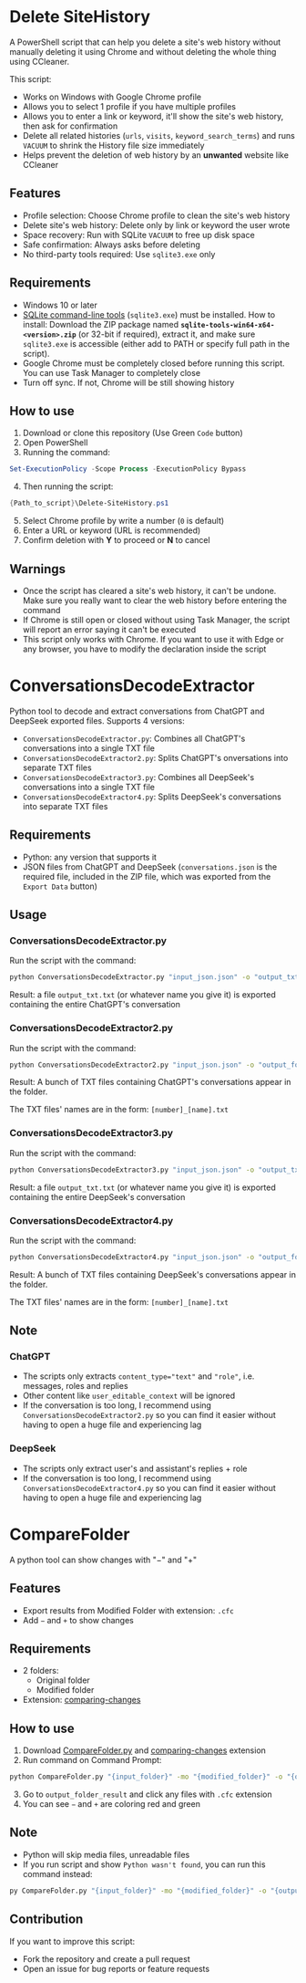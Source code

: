 # Delete SiteHistory
A PowerShell script that can help you delete a site's web history without manually deleting it using Chrome and without deleting the whole thing using CCleaner.

This script:
- Works on Windows with Google Chrome profile
- Allows you to select 1 profile if you have multiple profiles
- Allows you to enter a link or keyword, it'll show the site's web history, then ask for confirmation
- Delete all related histories (`urls`, `visits`, `keyword_search_terms`) and runs `VACUUM` to shrink the History file size immediately
- Helps prevent the deletion of web history by an **unwanted** website like CCleaner

## Features
- Profile selection: Choose Chrome profile to clean the site's web history
- Delete site's web history: Delete only by link or keyword the user wrote
- Space recovery: Run with SQLite `VACUUM` to free up disk space
- Safe confirmation: Always asks before deleting
- No third-party tools required: Use `sqlite3.exe` only

## Requirements
- Windows 10 or later
- [SQLite command-line tools](https://www.sqlite.org/download.html) (`sqlite3.exe`) must be installed. How to install: Download the ZIP package named **`sqlite-tools-win64-x64-<version>.zip`** (or 32-bit if required), extract it, and make sure `sqlite3.exe` is accessible (either add to PATH or specify full path in the script).
- Google Chrome must be completely closed before running this script. You can use Task Manager to completely close
- Turn off sync. If not, Chrome will be still showing history

## How to use
1. Download or clone this repository (Use Green `Code` button)
2. Open PowerShell
3. Running the command:

```powershell
Set-ExecutionPolicy -Scope Process -ExecutionPolicy Bypass
```

4. Then running the script:

```powershell
{Path_to_script}\Delete-SiteHistory.ps1
```
5. Select Chrome profile by write a number (`0` is default)
6. Enter a URL or keyword (URL is recommended)
7. Confirm deletion with **Y** to proceed or **N** to cancel

##   Warnings
- Once the script has cleared a site's web history, it can't be undone. Make sure you really want to clear the web history before entering the command
- If Chrome is still open or closed without using Task Manager, the script will report an error saying it can't be executed
- This script only works with Chrome. If you want to use it with Edge or any browser, you have to modify the declaration inside the script

# ConversationsDecodeExtractor
Python tool to decode and extract conversations from ChatGPT and DeepSeek exported files. Supports 4 versions:
- `ConversationsDecodeExtractor.py`: Combines all ChatGPT's conversations into a single TXT file
- `ConversationsDecodeExtractor2.py`: Splits ChatGPT's onversations into separate TXT files
- `ConversationsDecodeExtractor3.py`: Combines all DeepSeek's conversations into a single TXT file
- `ConversationsDecodeExtractor4.py`: Splits DeepSeek's conversations into separate TXT files
## Requirements
- Python: any version that supports it
- JSON files from ChatGPT and DeepSeek (`conversations.json` is the required file, included in the ZIP file, which was exported from the `Export Data` button)
## Usage
### ConversationsDecodeExtractor.py
Run the script with the command:
```bash
python ConversationsDecodeExtractor.py "input_json.json" -o "output_txt.txt"
```

Result: a file `output_txt.txt` (or whatever name you give it) is exported containing the entire ChatGPT's conversation

### ConversationsDecodeExtractor2.py
Run the script with the command:
```bash
python ConversationsDecodeExtractor2.py "input_json.json" -o "output_folder"
```

Result: A bunch of TXT files containing ChatGPT's conversations appear in the folder.

The TXT files' names are in the form: `[number]_[name].txt`

### ConversationsDecodeExtractor3.py
Run the script with the command:
```bash
python ConversationsDecodeExtractor3.py "input_json.json" -o "output_txt.txt"
```

Result: a file `output_txt.txt` (or whatever name you give it) is exported containing the entire DeepSeek's conversation

### ConversationsDecodeExtractor4.py
Run the script with the command:
```bash
python ConversationsDecodeExtractor4.py "input_json.json" -o "output_folder"
```

Result: A bunch of TXT files containing DeepSeek's conversations appear in the folder.

The TXT files' names are in the form: `[number]_[name].txt`

## Note
### ChatGPT
- The scripts only extracts `content_type="text"` and `"role"`, i.e. messages, roles and replies
- Other content like `user_editable_context` will be ignored
- If the conversation is too long, I recommend using `ConversationsDecodeExtractor2.py` so you can find it easier without having to open a huge file and experiencing lag
### DeepSeek
- The scripts only extract user's and assistant's replies + role
- If the conversation is too long, I recommend using `ConversationsDecodeExtractor4.py` so you can find it easier without having to open a huge file and experiencing lag

# CompareFolder
A python tool can show changes with "−" and "+"

## Features
- Export results from Modified Folder with extension: `.cfc`
- Add `−` and `+` to show changes

## Requirements
- 2 folders:
  + Original folder
  + Modified folder
- Extension: [comparing-changes](https://marketplace.visualstudio.com/items?itemName=SuperHero2010.comparing-changes)

## How to use
1. Download [CompareFolder.py](https://github.com/WMZS-Modding/Tools-Scripts/blob/main/src/CompareFolder.py) and [comparing-changes](https://marketplace.visualstudio.com/items?itemName=SuperHero2010.comparing-changes) extension
2. Run command on Command Prompt:
```bash
python CompareFolder.py "{input_folder}" -mo "{modified_folder}" -o "{output_folder_result}"
```

3. Go to `output_folder_result` and click any files with `.cfc` extension
4. You can see `−` and `+` are coloring red and green

## Note
- Python will skip media files, unreadable files
- If you run script and show `Python wasn't found`, you can run this command instead:
```bash
py CompareFolder.py "{input_folder}" -mo "{modified_folder}" -o "{output_folder_result}"
```

## Contribution
If you want to improve this script:
- Fork the repository and create a pull request
- Open an issue for bug reports or feature requests
